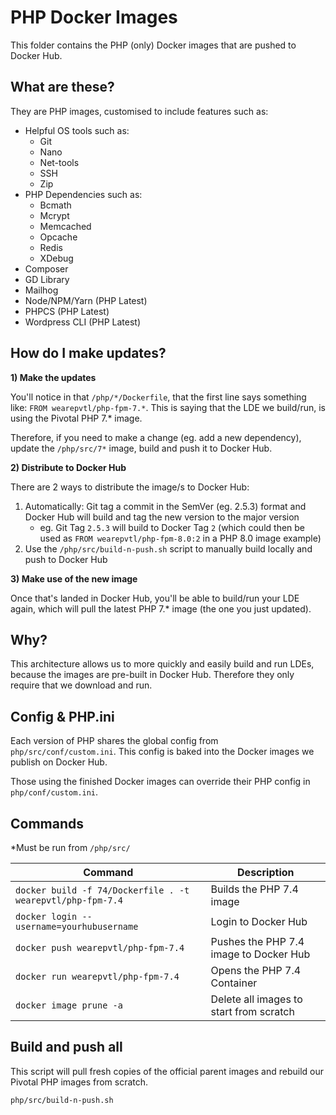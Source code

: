 # PHP Docker Images

This folder contains the PHP (only) Docker images that are pushed to Docker Hub.

## What are these?

They are PHP images, customised to include features such as:

- Helpful OS tools such as:
    - Git
    - Nano
    - Net-tools
    - SSH
    - Zip
- PHP Dependencies such as:
    - Bcmath
    - Mcrypt
    - Memcached
    - Opcache
    - Redis
    - XDebug
- Composer
- GD Library
- Mailhog
- Node/NPM/Yarn (PHP Latest)
- PHPCS (PHP Latest)
- Wordpress CLI (PHP Latest)

## How do I make updates?

**1) Make the updates**

You'll notice in that `/php/*/Dockerfile`, that the first line says something like: `FROM wearepvtl/php-fpm-7.*`.
This is saying that the LDE we build/run, is using the Pivotal PHP 7.* image.

Therefore, if you need to make a change (eg. add a new dependency), update the `/php/src/7*` image, build and push it to Docker Hub.

**2) Distribute to Docker Hub**

There are 2 ways to distribute the image/s to Docker Hub:

1. Automatically: Git tag a commit in the SemVer (eg. 2.5.3) format and Docker Hub will build and tag the new version to the major version
    - eg. Git Tag `2.5.3` will build to Docker Tag `2` (which could then be used as `FROM wearepvtl/php-fpm-8.0:2` in a PHP 8.0 image example)
2. Use the `/php/src/build-n-push.sh` script to manually build locally and push to Docker Hub

**3) Make use of the new image**

Once that's landed in Docker Hub, you'll be able to build/run your LDE again, which will pull the latest PHP 7.* image (the one you just updated).

## Why?

This architecture allows us to more quickly and easily build and run LDEs, because the images are pre-built in Docker Hub. Therefore they only require that we download and run.

## Config & PHP.ini

Each version of PHP shares the global config from `php/src/conf/custom.ini`. This config is baked into the Docker images we publish on Docker Hub.

Those using the finished Docker images can override their PHP config in `php/conf/custom.ini`.

## Commands

*Must be run from `/php/src/`

| Command | Description |
| --- | --- |
| `docker build -f 74/Dockerfile . -t wearepvtl/php-fpm-7.4` | Builds the PHP 7.4 image |
| `docker login --username=yourhubusername` | Login to Docker Hub |
| `docker push wearepvtl/php-fpm-7.4` | Pushes the PHP 7.4 image to Docker Hub |
| `docker run wearepvtl/php-fpm-7.4` | Opens the PHP 7.4 Container |
| `docker image prune -a` | Delete all images to start from scratch |

## Build and push all

This script will pull fresh copies of the official parent images and rebuild our Pivotal PHP images from scratch.

`php/src/build-n-push.sh`

